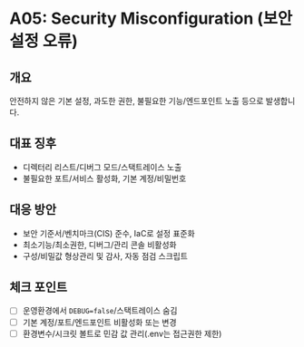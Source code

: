 # A05: Security Misconfiguration (보안 설정 오류)

## 개요
안전하지 않은 기본 설정, 과도한 권한, 불필요한 기능/엔드포인트 노출 등으로 발생합니다.

## 대표 징후
- 디렉터리 리스트/디버그 모드/스택트레이스 노출
- 불필요한 포트/서비스 활성화, 기본 계정/비밀번호

## 대응 방안
- 보안 기준서/벤치마크(CIS) 준수, IaC로 설정 표준화
- 최소기능/최소권한, 디버그/관리 콘솔 비활성화
- 구성/비밀값 형상관리 및 감사, 자동 점검 스크립트

## 체크 포인트
- [ ] 운영환경에서 `DEBUG=false`/스택트레이스 숨김
- [ ] 기본 계정/포트/엔드포인트 비활성화 또는 변경
- [ ] 환경변수/시크릿 볼트로 민감 값 관리(.env는 접근권한 제한)

